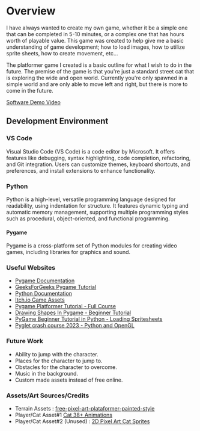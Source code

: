 # Overview

I have always wanted to create my own game, whether it be a simple one that can be completed in 5-10 minutes, or a complex one that has hours worth of playable value. This game was created to help give me a basic understanding of game development; how to load images, how to utilize sprite sheets, how to create movement, etc...

The platformer game I created is a basic outline for what I wish to do in the future. The premise of the game is that you're just a standard street cat that is exploring the wide and open world. Currently you're only spawned in a simple world and are only able to move left and right, but there is more to come in the future.

[Software Demo Video](https://www.youtube.com/watch?v=RK5Z-PDWJhQ)

## Development Environment

### VS Code

Visual Studio Code (VS Code) is a code editor by Microsoft. It offers features like debugging, syntax highlighting, code completion, refactoring, and Git integration. Users can customize themes, keyboard shortcuts, and preferences, and install extensions to enhance functionality.

### Python

Python is a high-level, versatile programming language designed for readability, using indentation for structure. It features dynamic typing and automatic memory management, supporting multiple programming styles such as procedural, object-oriented, and functional programming.

#### Pygame

Pygame is a cross-platform set of Python modules for creating video games, including libraries for graphics and sound.

### Useful Websites

-   [Pygame Documentation](https://www.pygame.org/docs/)
-   [GeeksForGeeks Pygame Tutorial](https://www.geeksforgeeks.org/pygame-tutorial/)
-   [Python Documentation](https://www.python.org)
-   [Itch.io Game Assets](https://itch.io/game-assets)
-   [Pygame Platformer Tutorial - Full Course](https://www.youtube.com/watch?v=2gABYM5M0ww)
-   [Drawing Shapes In Pygame - Beginner Tutorial](https://www.youtube.com/watch?v=YDP1Hk7uZFA)
-   [PyGame Beginner Tutorial in Python - Loading Spritesheets](https://www.youtube.com/watch?v=M6e3_8LHc7A)
-   [Pyglet crash course 2023 - Python and OpenGL](https://www.youtube.com/watch?v=GMUhXMw1zZE)

### Future Work

-   Ability to jump with the character.
-   Places for the character to jump to.
-   Obstacles for the character to overcome.
-   Music in the background.
-   Custom made assets instead of free online.

### Assets/Art Sources/Credits

-   Terrain Assets : [free-pixel-art-plataformer-painted-style](https://edermunizz.itch.io/free-pixel-art-plataformer-painted-style?download)
-   Player/Cat Asset#1 [Cat 38+ Animations](https://bowpixel.itch.io/one-cat)
-   Player/Cat Asset#2 (Unused) : [2D Pixel Art Cat Sprites](https://elthen.itch.io/2d-pixel-art-cat-sprites)
